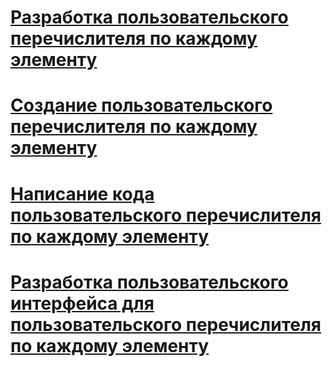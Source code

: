 # [Разработка пользовательского перечислителя по каждому элементу](developing-a-custom-foreach-enumerator.md)
# [Создание пользовательского перечислителя по каждому элементу](creating-a-custom-foreach-enumerator.md)
# [Написание кода пользовательского перечислителя по каждому элементу](coding-a-custom-foreach-enumerator.md)
# [Разработка пользовательского интерфейса для пользовательского перечислителя по каждому элементу](developing-a-user-interface-for-a-custom-foreach-enumerator.md)
